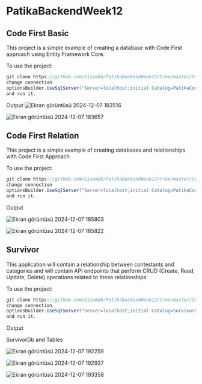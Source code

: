 # PatikaBackendWeek12

Code First Basic
--------------------
This project is a simple example of creating a database with Code First approach using Entity Framework Core.

To use the project:
```csharp
git clone https://github.com/GizemG6/PatikaBackendWeek12/tree/master/CodeFirstBasic
change connection
optionsBuilder.UseSqlServer("Server=localhost;initial Catalog=PatikaCodeFirstDb1;integrated Security=true;TrustServerCertificate=true;");
and run it.
```
Output
![Ekran görüntüsü 2024-12-07 183516](https://github.com/user-attachments/assets/4ea76b70-9be8-4f43-bc39-99b7ef9b33e8)

![Ekran görüntüsü 2024-12-07 183657](https://github.com/user-attachments/assets/51ee857b-59bf-4765-9201-52c748b21847)

Code First Relation
----------------------
This project is a simple example of creating databases and relationships with Code First Approach

To use the project:
```csharp
git clone https://github.com/GizemG6/PatikaBackendWeek12/tree/master/CodeFirstRelation
change connection
optionsBuilder.UseSqlServer("Server=localhost;initial Catalog=PatikaCodeFirstDb2;integrated Security=true;TrustServerCertificate=true;");
and run it.
```

Output

![Ekran görüntüsü 2024-12-07 185803](https://github.com/user-attachments/assets/d33f7931-6e34-42c4-8d78-b4a392b5c5f2)

![Ekran görüntüsü 2024-12-07 185822](https://github.com/user-attachments/assets/587af9f5-5b7b-42ab-b754-5856d88fb080)

Survivor
---------------------
This application will contain a relationship between contestants and categories and will contain API endpoints that perform CRUD (Create, Read, Update, Delete) operations related to these relationships.

To use the project:
```csharp
git clone https://github.com/GizemG6/PatikaBackendWeek12/tree/master/Survivor
change connection
optionsBuilder.UseSqlServer("Server=localhost;initial Catalog=SurvivorDb;integrated Security=true;TrustServerCertificate=true;");
and run it.
```
Output

SurvivorDb and Tables

![Ekran görüntüsü 2024-12-07 192259](https://github.com/user-attachments/assets/a6d23cf2-3e8a-4e8b-8b6a-ba2acd2d7a8b)

![Ekran görüntüsü 2024-12-07 192937](https://github.com/user-attachments/assets/1bd1fc58-c824-457e-9dc3-6bf675235564)

![Ekran görüntüsü 2024-12-07 193358](https://github.com/user-attachments/assets/8d5de43c-b91a-4e11-9a14-c8d48d55e0e9)



